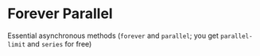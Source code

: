 # Forever Parallel

Essential asynchronous methods (`forever` and `parallel`; you get `parallel-limit` and `series` for free)
